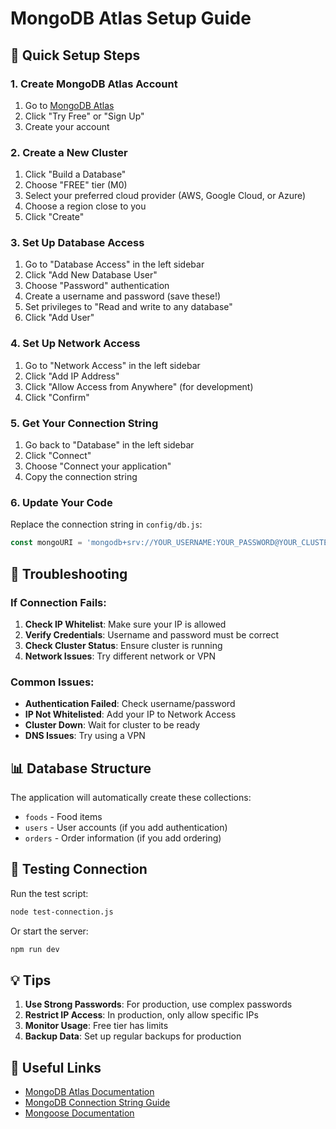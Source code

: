 # MongoDB Atlas Setup Guide

## 🚀 Quick Setup Steps

### 1. Create MongoDB Atlas Account
1. Go to [MongoDB Atlas](https://cloud.mongodb.com/)
2. Click "Try Free" or "Sign Up"
3. Create your account

### 2. Create a New Cluster
1. Click "Build a Database"
2. Choose "FREE" tier (M0)
3. Select your preferred cloud provider (AWS, Google Cloud, or Azure)
4. Choose a region close to you
5. Click "Create"

### 3. Set Up Database Access
1. Go to "Database Access" in the left sidebar
2. Click "Add New Database User"
3. Choose "Password" authentication
4. Create a username and password (save these!)
5. Set privileges to "Read and write to any database"
6. Click "Add User"

### 4. Set Up Network Access
1. Go to "Network Access" in the left sidebar
2. Click "Add IP Address"
3. Click "Allow Access from Anywhere" (for development)
4. Click "Confirm"

### 5. Get Your Connection String
1. Go back to "Database" in the left sidebar
2. Click "Connect"
3. Choose "Connect your application"
4. Copy the connection string

### 6. Update Your Code
Replace the connection string in `config/db.js`:

```javascript
const mongoURI = 'mongodb+srv://YOUR_USERNAME:YOUR_PASSWORD@YOUR_CLUSTER.mongodb.net/food-delivery?retryWrites=true&w=majority';
```

## 🔧 Troubleshooting

### If Connection Fails:
1. **Check IP Whitelist**: Make sure your IP is allowed
2. **Verify Credentials**: Username and password must be correct
3. **Check Cluster Status**: Ensure cluster is running
4. **Network Issues**: Try different network or VPN

### Common Issues:
- **Authentication Failed**: Check username/password
- **IP Not Whitelisted**: Add your IP to Network Access
- **Cluster Down**: Wait for cluster to be ready
- **DNS Issues**: Try using a VPN

## 📊 Database Structure

The application will automatically create these collections:
- `foods` - Food items
- `users` - User accounts (if you add authentication)
- `orders` - Order information (if you add ordering)

## 🧪 Testing Connection

Run the test script:
```bash
node test-connection.js
```

Or start the server:
```bash
npm run dev
```

## 💡 Tips

1. **Use Strong Passwords**: For production, use complex passwords
2. **Restrict IP Access**: In production, only allow specific IPs
3. **Monitor Usage**: Free tier has limits
4. **Backup Data**: Set up regular backups for production

## 🔗 Useful Links

- [MongoDB Atlas Documentation](https://docs.atlas.mongodb.com/)
- [MongoDB Connection String Guide](https://docs.mongodb.com/manual/reference/connection-string/)
- [Mongoose Documentation](https://mongoosejs.com/docs/) 